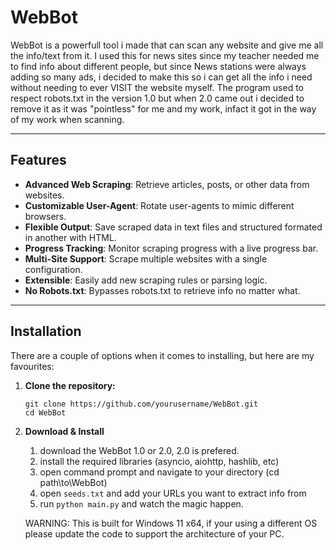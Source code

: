 # WebBot

WebBot is a powerfull tool i made that can scan any website and give me all the info/text from it. I used this for news sites since my teacher needed me to find info about different people, but since News stations were always adding so many ads, i decided to make this so i can get all the info i need without needing to ever VISIT the website myself. The program used to respect robots.txt in the version 1.0 but when 2.0 came out i decided to remove it as it was "pointless" for me and my work, infact it got in the way of my work when scanning.

---

## Features

- **Advanced Web Scraping**: Retrieve articles, posts, or other data from websites.
- **Customizable User-Agent**: Rotate user-agents to mimic different browsers.
- **Flexible Output**: Save scraped data in text files and structured formated in another with HTML.
- **Progress Tracking**: Monitor scraping progress with a live progress bar.
- **Multi-Site Support**: Scrape multiple websites with a single configuration.
- **Extensible**: Easily add new scraping rules or parsing logic.
- **No Robots.txt**: Bypasses robots.txt to retrieve info no matter what.

---

## Installation

There are a couple of options when it comes to installing, but here are my favourites:

1. **Clone the repository:**
   ```
   git clone https://github.com/yourusername/WebBot.git
   cd WebBot

2. **Download & Install**
   1. download the WebBot 1.0 or 2.0, 2.0 is prefered.
   2. install the required libraries (asyncio, aiohttp, hashlib, etc)
   3. open command prompt and navigate to your directory (cd path\to\WebBot\)
   4. open `seeds.txt` and add your URLs you want to extract info from
   5. run `python main.py` and watch the magic happen.
  
     WARNING: This is built for Windows 11 x64, if your using a different OS please update the code to support the architecture of your PC.
